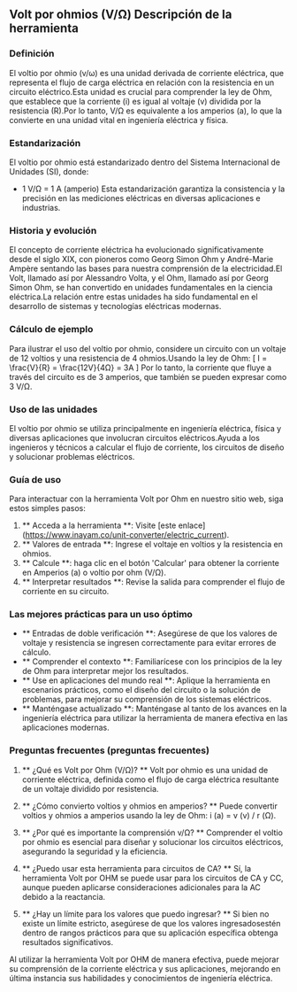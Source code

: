 ## Volt por ohmios (V/Ω) Descripción de la herramienta

### Definición
El voltio por ohmio (v/ω) es una unidad derivada de corriente eléctrica, que representa el flujo de carga eléctrica en relación con la resistencia en un circuito eléctrico.Esta unidad es crucial para comprender la ley de Ohm, que establece que la corriente (i) es igual al voltaje (v) dividida por la resistencia (R).Por lo tanto, V/Ω es equivalente a los amperios (a), lo que la convierte en una unidad vital en ingeniería eléctrica y física.

### Estandarización
El voltio por ohmio está estandarizado dentro del Sistema Internacional de Unidades (SI), donde:
- 1 V/Ω = 1 A (amperio)
Esta estandarización garantiza la consistencia y la precisión en las mediciones eléctricas en diversas aplicaciones e industrias.

### Historia y evolución
El concepto de corriente eléctrica ha evolucionado significativamente desde el siglo XIX, con pioneros como Georg Simon Ohm y André-Marie Ampère sentando las bases para nuestra comprensión de la electricidad.El Volt, llamado así por Alessandro Volta, y el Ohm, llamado así por Georg Simon Ohm, se han convertido en unidades fundamentales en la ciencia eléctrica.La relación entre estas unidades ha sido fundamental en el desarrollo de sistemas y tecnologías eléctricas modernas.

### Cálculo de ejemplo
Para ilustrar el uso del voltio por ohmio, considere un circuito con un voltaje de 12 voltios y una resistencia de 4 ohmios.Usando la ley de Ohm:
\[ I = \frac{V}{R} = \frac{12V}{4Ω} = 3A \]
Por lo tanto, la corriente que fluye a través del circuito es de 3 amperios, que también se pueden expresar como 3 V/Ω.

### Uso de las unidades
El voltio por ohmio se utiliza principalmente en ingeniería eléctrica, física y diversas aplicaciones que involucran circuitos eléctricos.Ayuda a los ingenieros y técnicos a calcular el flujo de corriente, los circuitos de diseño y solucionar problemas eléctricos.

### Guía de uso
Para interactuar con la herramienta Volt por Ohm en nuestro sitio web, siga estos simples pasos:
1. ** Acceda a la herramienta **: Visite [este enlace] (https://www.inayam.co/unit-converter/electric_current).
2. ** Valores de entrada **: Ingrese el voltaje en voltios y la resistencia en ohmios.
3. ** Calcule **: haga clic en el botón 'Calcular' para obtener la corriente en Amperios (a) o voltio por ohm (V/Ω).
4. ** Interpretar resultados **: Revise la salida para comprender el flujo de corriente en su circuito.

### Las mejores prácticas para un uso óptimo
- ** Entradas de doble verificación **: Asegúrese de que los valores de voltaje y resistencia se ingresen correctamente para evitar errores de cálculo.
- ** Comprender el contexto **: Familiarícese con los principios de la ley de Ohm para interpretar mejor los resultados.
- ** Use en aplicaciones del mundo real **: Aplique la herramienta en escenarios prácticos, como el diseño del circuito o la solución de problemas, para mejorar su comprensión de los sistemas eléctricos.
- ** Manténgase actualizado **: Manténgase al tanto de los avances en la ingeniería eléctrica para utilizar la herramienta de manera efectiva en las aplicaciones modernas.

### Preguntas frecuentes (preguntas frecuentes)

1. ** ¿Qué es Volt por Ohm (V/Ω)? **
Volt por ohmio es una unidad de corriente eléctrica, definida como el flujo de carga eléctrica resultante de un voltaje dividido por resistencia.

2. ** ¿Cómo convierto voltios y ohmios en amperios? **
Puede convertir voltios y ohmios a amperios usando la ley de Ohm: i (a) = v (v) / r (Ω).

3. ** ¿Por qué es importante la comprensión v/Ω? **
Comprender el voltio por ohmio es esencial para diseñar y solucionar los circuitos eléctricos, asegurando la seguridad y la eficiencia.

4. ** ¿Puedo usar esta herramienta para circuitos de CA? **
Sí, la herramienta Volt por OHM se puede usar para los circuitos de CA y CC, aunque pueden aplicarse consideraciones adicionales para la AC debido a la reactancia.

5. ** ¿Hay un límite para los valores que puedo ingresar? **
Si bien no existe un límite estricto, asegúrese de que los valores ingresados ​​estén dentro de rangos prácticos para que su aplicación específica obtenga resultados significativos.

Al utilizar la herramienta Volt por OHM de manera efectiva, puede mejorar su comprensión de la corriente eléctrica y sus aplicaciones, mejorando en última instancia sus habilidades y conocimientos de ingeniería eléctrica.